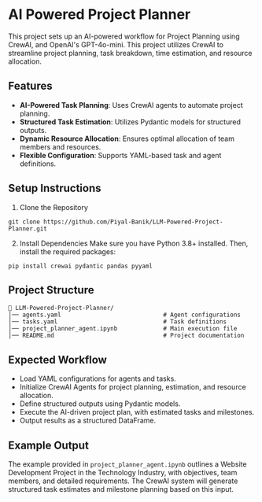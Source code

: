 
# AI Powered Project Planner

This project sets up an AI-powered workflow for Project Planning using CrewAI, and OpenAI's GPT-4o-mini. This project utilizes CrewAI to streamline project planning, task breakdown, time estimation, and resource allocation.

## Features
- **AI-Powered Task Planning**: Uses CrewAI agents to automate project planning.
- **Structured Task Estimation**: Utilizes Pydantic models for structured outputs.
- **Dynamic Resource Allocation**: Ensures optimal allocation of team members and resources.
- **Flexible Configuration**: Supports YAML-based task and agent definitions.

## Setup Instructions

1. Clone the Repository

```
git clone https://github.com/Piyal-Banik/LLM-Powered-Project-Planner.git
```

2. Install Dependencies
Make sure you have Python 3.8+ installed. Then, install the required packages:

```
pip install crewai pydantic pandas pyyaml
```

## Project Structure
```
📂 LLM-Powered-Project-Planner/
│── agents.yaml                             # Agent configurations  
│── tasks.yaml                              # Task definitions  
│── project_planner_agent.ipynb             # Main execution file  
│── README.md                               # Project documentation  
```

##  Expected Workflow
- Load YAML configurations for agents and tasks.
- Initialize CrewAI Agents for project planning, estimation, and resource allocation.
- Define structured outputs using Pydantic models.
- Execute the AI-driven project plan, with estimated tasks and milestones.
- Output results as a structured DataFrame.

## Example Output
The example provided in ```project_planner_agent.ipynb``` outlines a Website Development Project in the Technology Industry, with objectives, team members, and detailed requirements. The CrewAI system will generate structured task estimates and milestone planning based on this input.